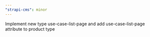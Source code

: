 ```yaml
---
"strapi-cms": minor
---
```


Implement new type use-case-list-page and add use-case-list-page attribute to product type
